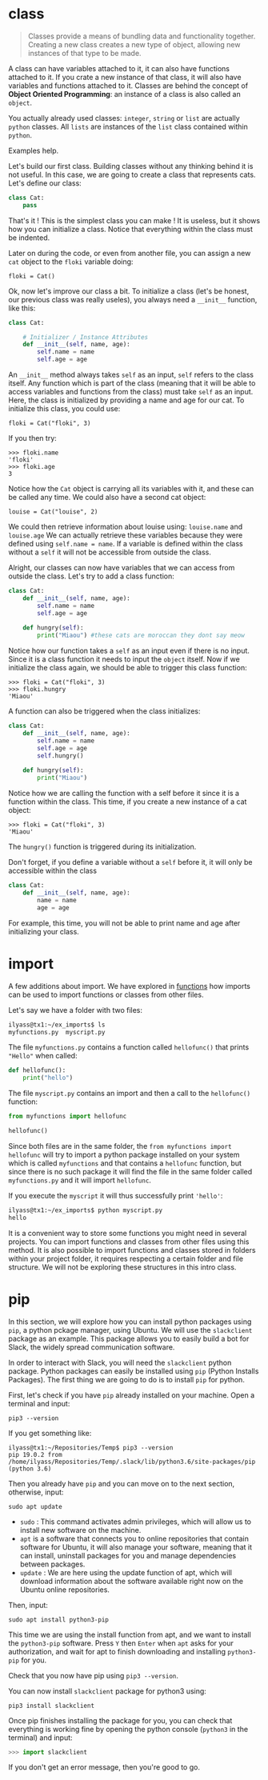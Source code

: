 # class

> Classes provide a means of bundling data and functionality together. 
> Creating a new class creates a new type of object, allowing new instances of that type to be made.

A class can have variables attached to it, it can also have functions attached to it. If you crate a new instance of that class, it will also have variables and functions attached to it.
Classes are behind the concept of **Object Oriented Programming**: an instance of a class is also called an `object`. 

You actually already used classes: `integer`, `string` or `list` are actually `python` classes. All `lists` are instances of the `list` class contained within `python`.

Examples help.

Let's build our first class. Building classes without any thinking behind it is not useful. In this case, we are going to create a class that represents cats.
Let's define our class:

```python
class Cat:
	pass
```
That's it ! This is the simplest class you can make ! It is useless, but it shows how you can initialize a class. Notice that everything within the class must be indented. 

Later on during the code, or even from another file, you can assign a new `cat` object to the `floki` variable doing:
```
floki = Cat()
```
Ok, now let's improve our class a bit. To initialize a class (let's be honest, our previous class was really useles), you always need a `__init__` function, like this:

```python
class Cat:

    # Initializer / Instance Attributes
    def __init__(self, name, age):
        self.name = name
        self.age = age
```
An `__init__` method always takes `self` as an input, `self` refers to the class itself. Any function which is part of the class (meaning that it will be able to access variables and functions from the class) must take `self` as an input.
Here, the class is initialized by providing a name and age for our cat. To initialize this class, you could use:
```
floki = Cat("floki", 3)
```

If you then try:
```
>>> floki.name
'floki'
>>> floki.age
3
```
Notice how the `Cat` object is carrying all its variables with it, and these can be called any time. We could also have a second cat object:
```
louise = Cat("louise", 2)
```
We could then retrieve information about louise using: `louise.name` and `louise.age`
We can actually retrieve these variables because they were defined using `self.name = name`. If a variable is defined within the class without a `self` it will not be accessible from outside the class.


Alright, our classes can now have variables that we can access from outside the class.
Let's try to add a class function:

```python
class Cat:
    def __init__(self, name, age):
        self.name = name
        self.age = age
        
    def hungry(self):
    	print("Miaou") #these cats are moroccan they dont say meow
```
Notice how our function takes a `self` as an input even if there is no input. Since it is a class function it needs to input the `object` itself.
Now if we initialize the class again, we should be able to trigger this class function:
```
>>> floki = Cat("floki", 3)
>>> floki.hungry
'Miaou'
```

A function can also be triggered when the class initializes:
```python
class Cat:
    def __init__(self, name, age):
        self.name = name
        self.age = age
        self.hungry()
        
    def hungry(self):
    	print("Miaou") 
```
Notice how we are calling the function with a self before it since it is a function within the class. This time, if you create a new instance of a cat object:
```
>>> floki = Cat("floki", 3)
'Miaou'
```
The `hungry()` function is triggered during its initialization.

Don't forget, if you define a variable without a `self` before it, it will only be accessible within the class

```python
class Cat:
    def __init__(self, name, age):
        name = name
        age = age
```

For example, this time, you will not be able to print name and age after initializing your class.

# import

A few additions about import. We have explored in [functions](005-functions.md) how imports can be used to import functions or classes from other files.

Let's say we have a folder with two files:

```bash
ilyass@tx1:~/ex_imports$ ls
myfunctions.py  myscript.py
```
The file `myfunctions.py` contains a function called `hellofunc()` that prints `"Hello"` when called:
```python
def hellofunc():
	print("hello")
```

The file `myscript.py` contains an import and then a call to the `hellofunc()` function:
```python
from myfunctions import hellofunc

hellofunc()
```
Since both files are in the same folder, the `from myfunctions import hellofunc` will try to import a python package installed on your system which is called `myfunctions` and that contains a `hellofunc` function, but since there is no such package it will find the file in the same folder called `myfunctions.py` and it will import `hellofunc`.

If you execute the `myscript` it will thus successfully print `'hello'`:
```bash
ilyass@tx1:~/ex_imports$ python myscript.py 
hello
```
It is a convenient way to store some functions you might need in several projects.
You can import functions and classes from other files using this method.
It is also possible to import functions and classes stored in folders within your project folder, it requires respecting a certain folder and file structure. We will not be exploring these structures in this intro class.

# pip

In this section, we will explore how you can install python packages using `pip`, a python pckage manager, using Ubuntu.
We will use the `slackclient` package as an example. This package allows you to easily build a bot for Slack, the widely spread communication software.

In order to interact with Slack, you will need the `slackclient` python package. Python packages can easily be installed using `pip` (Python Installs Packages). The first thing we are going to do is to install `pip` for python.

First, let's check if you have `pip` already installed on your machine. Open a terminal and input:

```
pip3 --version
```
If you get something like:
```
ilyass@tx1:~/Repositories/Temp$ pip3 --version
pip 19.0.2 from /home/ilyass/Repositories/Temp/.slack/lib/python3.6/site-packages/pip (python 3.6)
```
Then you already have `pip` and you can move on to the next section, otherwise, input:

```
sudo apt update
```

* `sudo` : This command activates admin privileges, which will allow us to install new software on the machine.
* `apt` is a software that connects you to online repositories that contain software for Ubuntu, it will also manage your software, meaning that it can install, uninstall packages for you and manage dependencies between packages.
* `update` : We are here using the update function of apt, which will download information about the software available right now on the Ubuntu online repositories.

Then, input:
```
sudo apt install python3-pip
```
This time we are using the install function from apt, and we want to install the `python3-pip` software.
Press `Y` then `Enter` when `apt` asks for your authorization, and wait for apt to finish downloading and installing `python3-pip` for you.

Check that you now have pip using `pip3 --version`.

You can now install `slackclient` package for python3 using:
```
pip3 install slackclient
```
Once pip finishes installing the package for you, you can check that everything is working fine by opening the python console (`python3` in the terminal) and input:
```python
>>> import slackclient

```
If you don't get an error message, then you're good to go.